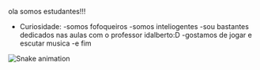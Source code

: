 ola somos estudantes!!!

- Curiosidade:
-somos fofoqueiros
-somos inteliogentes 
-sou bastantes dedicados nas aulas com o professor idalberto:D
-gostamos de jogar e escutar musica
-e fim


![Snake animation](https://github.com/seu-usuário-aqui/seu-usuário-aqui/blob/output/github-contribution-grid-snake.svg)
